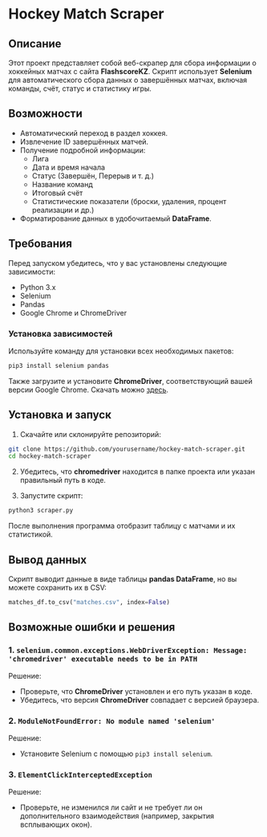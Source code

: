 # Hockey Match Scraper

## Описание
Этот проект представляет собой веб-скрапер для сбора информации о хоккейных матчах с сайта **FlashscoreKZ**. 
Скрипт использует **Selenium** для автоматического сбора данных о завершённых матчах, включая команды, счёт, статус и статистику игры.

## Возможности
- Автоматический переход в раздел хоккея.
- Извлечение ID завершённых матчей.
- Получение подробной информации: 
  - Лига
  - Дата и время начала
  - Статус (Завершён, Перерыв и т. д.)
  - Название команд
  - Итоговый счёт
  - Статистические показатели (броски, удаления, процент реализации и др.)
- Форматирование данных в удобочитаемый **DataFrame**.

## Требования
Перед запуском убедитесь, что у вас установлены следующие зависимости:

- Python 3.x
- Selenium
- Pandas
- Google Chrome и ChromeDriver

### Установка зависимостей
Используйте команду для установки всех необходимых пакетов:

```bash
pip3 install selenium pandas
```

Также загрузите и установите **ChromeDriver**, соответствующий вашей версии Google Chrome. Скачать можно [здесь](https://sites.google.com/chromium.org/driver/).

## Установка и запуск
1. Скачайте или склонируйте репозиторий:

```bash
git clone https://github.com/yourusername/hockey-match-scraper.git
cd hockey-match-scraper
```

2. Убедитесь, что **chromedriver** находится в папке проекта или указан правильный путь в коде.

3. Запустите скрипт:

```bash
python3 scraper.py
```

После выполнения программа отобразит таблицу с матчами и их статистикой.

## Вывод данных
Скрипт выводит данные в виде таблицы **pandas DataFrame**, но вы можете сохранить их в CSV:

```python
matches_df.to_csv("matches.csv", index=False)
```

## Возможные ошибки и решения
### 1. `selenium.common.exceptions.WebDriverException: Message: 'chromedriver' executable needs to be in PATH`
Решение:
- Проверьте, что **ChromeDriver** установлен и его путь указан в коде.
- Убедитесь, что версия **ChromeDriver** совпадает с версией браузера.

### 2. `ModuleNotFoundError: No module named 'selenium'`
Решение:
- Установите Selenium с помощью `pip3 install selenium`.

### 3. `ElementClickInterceptedException`
Решение:
- Проверьте, не изменился ли сайт и не требует ли он дополнительного взаимодействия (например, закрытия всплывающих окон).

